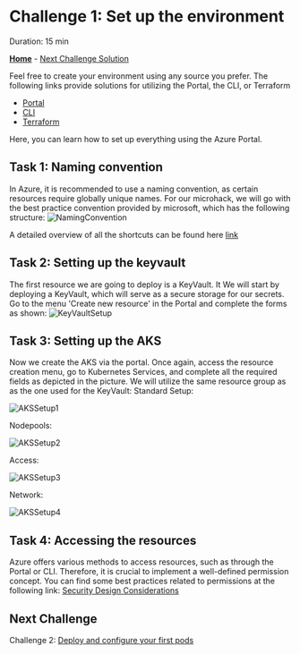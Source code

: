 # Challenge 1: Set up the environment

Duration: 15 min

**[Home](../README.md)** - [Next Challenge Solution](./02-Deploy-and-configure-solution.md)

Feel free to create your environment using any source you prefer. The following links provide solutions for utilizing the Portal, the CLI, or Terraform

- [Portal](https://learn.microsoft.com/en-us/azure/aks/learn/quick-kubernetes-deploy-portal?tabs=azure-cli)
- [CLI](https://learn.microsoft.com/en-us/azure/aks/learn/quick-kubernetes-deploy-cli)
- [Terraform](https://learn.hashicorp.com/tutorials/terraform/aks)

Here, you can learn how to set up everything using the Azure Portal.

## Task 1: Naming convention

In Azure, it is recommended to use a naming convention, as certain resources require globally unique names.
For our microhack, we will go with the best practice convention provided by microsoft, which has the following structure:
![NamingConvention](../Images/01-setup-env/namingconventions.png)

A detailed overview of all the shortcuts can be found here [link](https://learn.microsoft.com/en-us/azure/cloud-adoption-framework/ready/azure-best-practices/resource-naming)

## Task 2: Setting up the keyvault

The first resource we are going to deploy is a KeyVault. It We will start by deploying a KeyVault, which will serve as a secure storage for our secrets.
Go to the menu 'Create new resource' in the Portal and complete the forms as shown:
![KeyVaultSetup](../Images/01-setup-env/KeyvaultSetup.png)

## Task 3: Setting up the AKS

Now we create the AKS via the portal. Once again, access the resource creation menu, go to Kubernetes Services, and complete all the required fields as depicted in the picture. We will utilize the same resource group as as the one used for the KeyVault:
Standard Setup:

![AKSSetup1](../Images/01-setup-env/akssetup01.png)

Nodepools:

![AKSSetup2](../Images/01-setup-env/akssetup02.png)

Access:

![AKSSetup3](../Images/01-setup-env/akssetup03.png)

Network:

![AKSSetup4](../Images/01-setup-env/akssetup04.png)

## Task 4: Accessing the resources

Azure offers various methods to access resources, such as through the Portal or CLI. Therefore, it is crucial to implement a well-defined permission concept. You can find some best practices related to permissions at the following link:
[Security Design Considerations](https://learn.microsoft.com/en-us/azure/cloud-adoption-framework/ready/landing-zone/design-area/security)

## Next Challenge

Challenge 2: [Deploy and configure your first pods](../Challenges/02-Deploy-and-configure.md)
